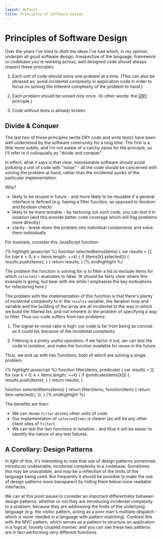```yaml
---
layout: default
title: Principles of Software Design
---
```


# Principles of Software Design

Over the years I've tried to distil the ideas I've had which, in my opinion, underpin all good software design.  Irrespective of the language, framework or codebase you're working across, well designed code should always respect these principles:

1. Each unit of code should solve one problem at a time.  (This can also be phrased as: avoid incidental complexity in application code in order to focus on solving the inherent complexity of the problem to hand.)

2. Each problem should be solved only once.  (In other words: the [DRY](http://en.wikipedia.org/wiki/Don't_repeat_yourself) principle.)

3. Code without tests is already broken.

## Divide & Conquer

The last two of these principles (write DRY code and write tests) have been well understood by the software community for a long time.  The first is a little more subtle, and I'm not aware of a catchy name for the principle, so I'll refer to it colloquially as "divide and conquer".

In effect, what it says is that clear, maintainable software should avoid polluting a unit of code with "noise" - all the code should be concerned with solving the problem at hand, rather than the incidental quirks of the particular implementation.

Why?
- likely to be reused in future - and more likely to be reusable if a general interface is defined (e.g. having a filter function, as opposed to iteration and boolean check)
- likely to be more testable - by factoring out such code, you can test it in isolation (and this provide better code coverage which will flag problems more directly)
- clarity - break down the problem into individual components and solve them individually

For example, consider this JavaScript function:

{% highlight javascript %}
function selectedItems(items) {
    var results = [];
    for (var k = 0; k < items.length; ++k) {
        if (items[k].selected()) {
            results.push(items);
        }
    }
    return results;
}
{% endhighlight %}

The problem the function is solving for is to filter a list to exclude items for which ```selected()``` evaluates to false.  (It should be fairly clear where this example is going, but bear with me while I emphasize the key motivations for refactoring here.)

The problem with the implementation of this function is that there's plenty of _incidental complexity_ to it: the ```results``` variable, the iteration loop and variable and the building of the array are all incidental to the way in which we build the filtered list, and not inherent to the problem of specifying a way to filter.  Thus our code suffers from two problems:

1. The signal-to-noise ratio is high: our code is far from being as concise as it could be, because of the incidental complexity.

2. Filtering is a pretty useful operation: if we factor it out, we can test the code in isolation, and make the function available for reuse in the future.

Thus, we end up with two functions, both of which are solving a single problem:

{% highlight javascript %}
function filter(items, predicate) {
    var results = [];
    for (var k = 0; k < items.length; ++k) {
        if (predicate(items[k])) {
            results.push(items);
        }
    }
    return results;
}

function selectedItems(items) {
    return filter(items, function(item) {
        return item.selected();
    });
}
{% endhighlight %}

The benefits are then:

* We can reuse ```filter``` across other units of code.
* Our implementation of ```selectedItems``` is clearer (as will be any other client sites of ```filter```).
* We can test the two functions in isolation - and thus it will be easier to identify the nature of any test failures.

## A Corollary: Design Patterns

In light of this, it's interesting to note that use of design patterns sometimes introduces undesirable, incidental complexity to a codebase.  Sometimes this may be unavailable, and may be a reflection of the limits of the language being used.  But frequently it should be possible to make the use of design patterns more transparent by hiding them below more readable interfaces.

We can at this point pause to consider an important differentiator between design patterns: whether or not they are introducing incidental complexity to a problem, because they are addressing the limits of the underlying language (e.g. the visitor pattern, acting as a poor man's multiple-dispatch - which is never needed in a language with pattern matching).  Contrast this with the MVC pattern, which serves as a pattern to structure an application in a logical, loosely coupled manner, and you can see these two patterns are in fact performing very different functions.
